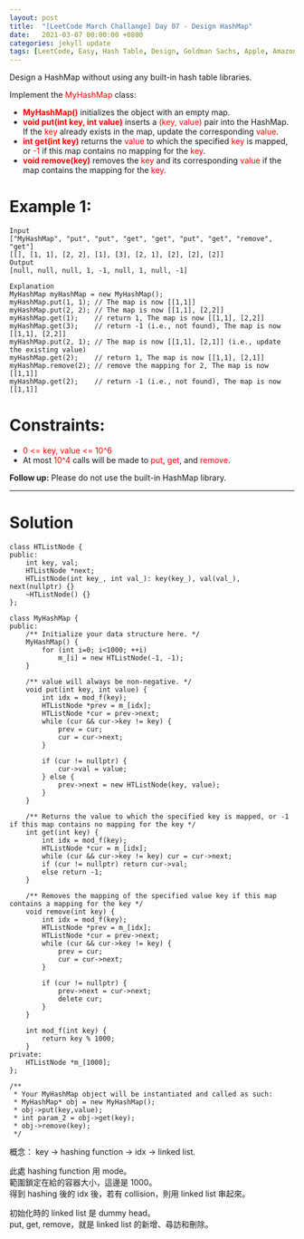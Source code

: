 ```yaml
---
layout: post
title:  "[LeetCode March Challange] Day 07 - Design HashMap"
date:   2021-03-07 00:00:00 +0800
categories: jekyll update
tags: [LeetCode, Easy, Hash Table, Design, Goldman Sachs, Apple, Amazon, Oracle, Twitter, LinkedIn, Google, eBay, Microsoft, ServiceNow, VMware, ByteDance]
---
```

Design a HashMap without using any built-in hash table libraries.

Implement the <font color="red">MyHashMap</font> class:

- **<font color="red">MyHashMap()</font>** initializes the object with an empty map.
- **<font color="red">void put(int key, int value)</font>** inserts a <font color="red">(key, value)</font> pair into the HashMap. If the <font color="red">key</font> already exists in the map, update the corresponding <font color="red">value</font>.
- **<font color="red">int get(int key)</font>** returns the <font color="red">value</font> to which the specified <font color="red">key</font> is mapped, or <font color="red">-1</font> if this map contains no mapping for the <font color="red">key</font>.
- **<font color="red">void remove(key)</font>** removes the <font color="red">key</font> and its corresponding <font color="red">value</font> if the map contains the mapping for the <font color="red">key</font>.

# Example 1:

	Input
	["MyHashMap", "put", "put", "get", "get", "put", "get", "remove", "get"]
	[[], [1, 1], [2, 2], [1], [3], [2, 1], [2], [2], [2]]
	Output
	[null, null, null, 1, -1, null, 1, null, -1]

	Explanation
	MyHashMap myHashMap = new MyHashMap();
	myHashMap.put(1, 1); // The map is now [[1,1]]
	myHashMap.put(2, 2); // The map is now [[1,1], [2,2]]
	myHashMap.get(1);    // return 1, The map is now [[1,1], [2,2]]
	myHashMap.get(3);    // return -1 (i.e., not found), The map is now [[1,1], [2,2]]
	myHashMap.put(2, 1); // The map is now [[1,1], [2,1]] (i.e., update the existing value)
	myHashMap.get(2);    // return 1, The map is now [[1,1], [2,1]]
	myHashMap.remove(2); // remove the mapping for 2, The map is now [[1,1]]
	myHashMap.get(2);    // return -1 (i.e., not found), The map is now [[1,1]]

# Constraints:

- <font color="red">0 <= key, value <= 10^6</font>
- At most <font color="red">10^4</font> calls will be made to <font color="red">put</font>, <font color="red">get</font>, and <font color="red">remove</font>.

**Follow up:** Please do not use the built-in HashMap library.

______________________  

# Solution  

	class HTListNode {
	public:
	    int key, val;
	    HTListNode *next;
	    HTListNode(int key_, int val_): key(key_), val(val_), next(nullptr) {}
	    ~HTListNode() {}
	};

	class MyHashMap {
	public:
	    /** Initialize your data structure here. */
	    MyHashMap() {
	        for (int i=0; i<1000; ++i)
	            m_[i] = new HTListNode(-1, -1);
	    }
	    
	    /** value will always be non-negative. */
	    void put(int key, int value) {
	        int idx = mod_f(key);
	        HTListNode *prev = m_[idx];
	        HTListNode *cur = prev->next;
	        while (cur && cur->key != key) {
	            prev = cur;
	            cur = cur->next;
	        }
	        
	        if (cur != nullptr) {
	            cur->val = value;
	        } else {
	            prev->next = new HTListNode(key, value);
	        }
	    }
	    
	    /** Returns the value to which the specified key is mapped, or -1 if this map contains no mapping for the key */
	    int get(int key) {
	        int idx = mod_f(key);
	        HTListNode *cur = m_[idx];
	        while (cur && cur->key != key) cur = cur->next;
	        if (cur != nullptr) return cur->val;
	        else return -1;
	    }
	    
	    /** Removes the mapping of the specified value key if this map contains a mapping for the key */
	    void remove(int key) {
	        int idx = mod_f(key);
	        HTListNode *prev = m_[idx];
	        HTListNode *cur = prev->next;
	        while (cur && cur->key != key) {
	            prev = cur;
	            cur = cur->next;
	        }
	        
	        if (cur != nullptr) {
	            prev->next = cur->next;
	            delete cur;
	        }
	    }
	    
	    int mod_f(int key) {
	        return key % 1000;
	    }
	private:
	    HTListNode *m_[1000];
	};

	/**
	 * Your MyHashMap object will be instantiated and called as such:
	 * MyHashMap* obj = new MyHashMap();
	 * obj->put(key,value);
	 * int param_2 = obj->get(key);
	 * obj->remove(key);
	 */

概念：
key -> hashing function -> idx -> linked list.  

此處 hashing function 用 mode。  
範圍鎖定在給的容器大小，這邊是 1000。  
得到 hashing 後的 idx 後，若有 collision，則用 linked list 串起來。  

初始化時的 linked list 是 dummy head。  
put, get, remove，就是 linked list 的新增、尋訪和刪除。